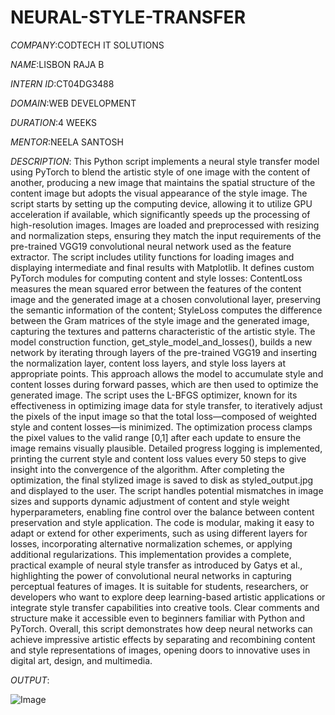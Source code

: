 # NEURAL-STYLE-TRANSFER

*COMPANY*:CODTECH IT SOLUTIONS

*NAME*:LISBON RAJA B

*INTERN ID*:CT04DG3488

*DOMAIN*:WEB DEVELOPMENT

*DURATION*:4 WEEKS

*MENTOR*:NEELA SANTOSH

*DESCRIPTION*:
              This Python script implements a neural style transfer model using PyTorch to blend the artistic style of one image with the content of another, producing a new image that maintains the spatial structure of the content image but adopts the visual appearance of the style image. The script starts by setting up the computing device, allowing it to utilize GPU acceleration if available, which significantly speeds up the processing of high-resolution images. Images are loaded and preprocessed with resizing and normalization steps, ensuring they match the input requirements of the pre-trained VGG19 convolutional neural network used as the feature extractor. The script includes utility functions for loading images and displaying intermediate and final results with Matplotlib. It defines custom PyTorch modules for computing content and style losses: ContentLoss measures the mean squared error between the features of the content image and the generated image at a chosen convolutional layer, preserving the semantic information of the content; StyleLoss computes the difference between the Gram matrices of the style image and the generated image, capturing the textures and patterns characteristic of the artistic style. The model construction function, get_style_model_and_losses(), builds a new network by iterating through layers of the pre-trained VGG19 and inserting the normalization layer, content loss layers, and style loss layers at appropriate points. This approach allows the model to accumulate style and content losses during forward passes, which are then used to optimize the generated image. The script uses the L-BFGS optimizer, known for its effectiveness in optimizing image data for style transfer, to iteratively adjust the pixels of the input image so that the total loss—composed of weighted style and content losses—is minimized. The optimization process clamps the pixel values to the valid range [0,1] after each update to ensure the image remains visually plausible. Detailed progress logging is implemented, printing the current style and content loss values every 50 steps to give insight into the convergence of the algorithm. After completing the optimization, the final stylized image is saved to disk as styled_output.jpg and displayed to the user. The script handles potential mismatches in image sizes and supports dynamic adjustment of content and style weight hyperparameters, enabling fine control over the balance between content preservation and style application. The code is modular, making it easy to adapt or extend for other experiments, such as using different layers for losses, incorporating alternative normalization schemes, or applying additional regularizations. This implementation provides a complete, practical example of neural style transfer as introduced by Gatys et al., highlighting the power of convolutional neural networks in capturing perceptual features of images. It is suitable for students, researchers, or developers who want to explore deep learning-based artistic applications or integrate style transfer capabilities into creative tools. Clear comments and structure make it accessible even to beginners familiar with Python and PyTorch. Overall, this script demonstrates how deep neural networks can achieve impressive artistic effects by separating and recombining content and style representations of images, opening doors to innovative uses in digital art, design, and multimedia.

*OUTPUT*:

![Image](https://github.com/user-attachments/assets/95247292-e684-4495-b47a-120cde7c2021)
